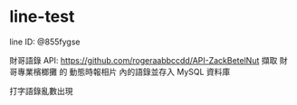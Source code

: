 # line-test

line ID: @855fygse

財哥語錄 API: https://github.com/rogeraabbccdd/API-ZackBetelNut
擷取 財哥專業檳榔攤 的 動態時報相片 內的語錄並存入 MySQL 資料庫

打字語錄亂數出現
